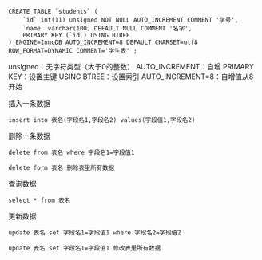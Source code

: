 ```mysql
CREATE TABLE `students` (
    `id` int(11) unsigned NOT NULL AUTO_INCREMENT COMMENT '学号',
    `name` varchar(100) DEFAULT NULL COMMENT '名字',
    PRIMARY KEY (`id`) USING BTREE
) ENGINE=InnoDB AUTO_INCREMENT=8 DEFAULT CHARSET=utf8 ROW_FORMAT=DYNAMIC COMMENT='学生表' ;
```

unsigned：无字符类型（大于0的整数）
AUTO_INCREMENT：自增
PRIMARY KEY：设置主键
USING BTREE：设置索引
AUTO_INCREMENT=8：自增值从8开始

插入一条数据

```mysql
insert into 表名(字段名1,字段名2) values(字段值1,字段名2)
```

删除一条数据

```mysql
delete from 表名 where 字段名1=字段值1

delete form 表名 删除表里所有数据
```

查询数据

```mysql
select * from 表名
```

更新数据

```mysql
update 表名 set 字段名1=字段值1 where 字段名2=字段值2

update 表名 set 字段名1=字段值1 修改表里所有数据
```



